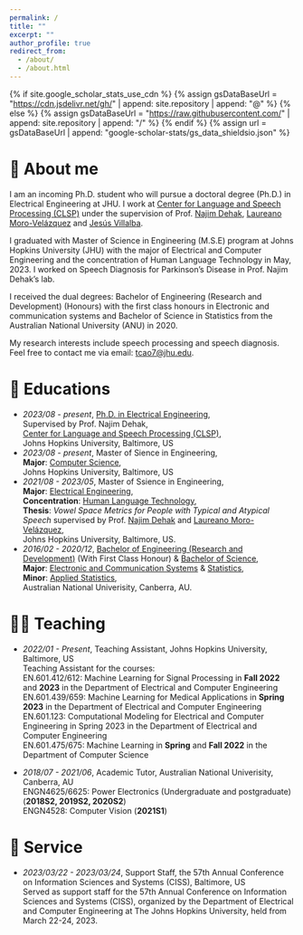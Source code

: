 ```yaml
---
permalink: /
title: ""
excerpt: ""
author_profile: true
redirect_from: 
  - /about/
  - /about.html
---
```


{% if site.google_scholar_stats_use_cdn %}
{% assign gsDataBaseUrl = "https://cdn.jsdelivr.net/gh/" | append: site.repository | append: "@" %}
{% else %}
{% assign gsDataBaseUrl = "https://raw.githubusercontent.com/" | append: site.repository | append: "/" %}
{% endif %}
{% assign url = gsDataBaseUrl | append: "google-scholar-stats/gs_data_shieldsio.json" %}

<span class='anchor' id='about-me'></span>

# 🙋 About me

I am an incoming Ph.D. student who will pursue a doctoral degree (Ph.D.) in Electrical Engineering at JHU. I work at [Center for Language and Speech Processing (CLSP)](https://www.clsp.jhu.edu/) under the supervision of Prof. [Najim Dehak](https://engineering.jhu.edu/faculty/najim-dehak/), [Laureano Moro-Velázquez](https://www.clsp.jhu.edu/faculty/laureano-moro-velazquez/) and [Jesús Villalba](https://www.clsp.jhu.edu/faculty/jesus-villalba/).        

I graduated with Master of Science in Engineering (M.S.E) program at Johns Hopkins University (JHU) with the major of Electrical and Computer Engineering and the concentration of Human Language Technology in May, 2023. I worked on Speech Diagnosis for Parkinson’s Disease in Prof. Najim Dehak’s lab. 

I received the dual degrees: Bachelor of Engineering (Research and Development) (Honours) with the first class honours in Electronic and communication systems and Bachelor of Science in Statistics from the Australian National University (ANU) in 2020.             

My research interests include speech processing and speech diagnosis. Feel free to contact me via email: <a href="mailto:tcao7@jhu.edu">tcao7@jhu.edu</a>.


<!-- # 🔥 News
- *2022.02*: &nbsp;🎉🎉 Lorem ipsum dolor sit amet, consectetur adipiscing elit. Vivamus ornare aliquet ipsum, ac tempus justo dapibus sit amet. 
- *2022.02*: &nbsp;🎉🎉 Lorem ipsum dolor sit amet, consectetur adipiscing elit. Vivamus ornare aliquet ipsum, ac tempus justo dapibus sit amet. 
 -->
<!-- # 📝 Publications 

<div class='paper-box'><div class='paper-box-image'><div><div class="badge">CVPR 2016</div><img src='images/500x300.png' alt="sym" width="100%"></div></div>
<div class='paper-box-text' markdown="1">

[Deep Residual Learning for Image Recognition](https://openaccess.thecvf.com/content_cvpr_2016/papers/He_Deep_Residual_Learning_CVPR_2016_paper.pdf)

**Kaiming He**, Xiangyu Zhang, Shaoqing Ren, Jian Sun

[**Project**](https://scholar.google.com/citations?view_op=view_citation&hl=zh-CN&user=DhtAFkwAAAAJ&citation_for_view=DhtAFkwAAAAJ:ALROH1vI_8AC) <strong><span class='show_paper_citations' data='DhtAFkwAAAAJ:ALROH1vI_8AC'></span></strong>
- Lorem ipsum dolor sit amet, consectetur adipiscing elit. Vivamus ornare aliquet ipsum, ac tempus justo dapibus sit amet. 
</div>
</div>

- [Lorem ipsum dolor sit amet, consectetur adipiscing elit. Vivamus ornare aliquet ipsum, ac tempus justo dapibus sit amet](https://github.com), A, B, C, **CVPR 2020** -->

<!-- # 🎖 Honors and Awards
- *2021.10* Lorem ipsum dolor sit amet, consectetur adipiscing elit. Vivamus ornare aliquet ipsum, ac tempus justo dapibus sit amet. 
- *2021.09* Lorem ipsum dolor sit amet, consectetur adipiscing elit. Vivamus ornare aliquet ipsum, ac tempus justo dapibus sit amet.  -->

# 📖 Educations
- *2023/08 - present*, [Ph.D. in Electrical Engineering](https://engineering.jhu.edu/ece/academics/phd-program/),                            
  Supervised by Prof. Najim Dehak,            
  [Center for Language and Speech Processing (CLSP)](https://www.clsp.jhu.edu/),                         
  Johns Hopkins University, Baltimore, US
- *2023/08 - present*, Master of Sience in Engineering,                           
  **Major**: [Computer Science](https://www.cs.jhu.edu/academic-programs/graduate-studies/mse-programs/),                                          
  Johns Hopkins University, Baltimore, US
- *2021/08 - 2023/05*, Master of Ssience in Engineering,                                    
  **Major**: [Electrical Engineering](https://engineering.jhu.edu/ece/academics/masters-program/),                       
  **Concentration**: [Human Language Technology](https://www.clsp.jhu.edu/human-language-technology-masters/),        
  **Thesis**: _Vowel Space Metrics for People with Typical and Atypical Speech_ supervised by Prof. [Najim Dehak](https://engineering.jhu.edu/faculty/najim-dehak/) and [Laureano Moro-Velázquez](https://www.clsp.jhu.edu/faculty/laureano-moro-velazquez/),                   
  Johns Hopkins University, Baltimore, US. 
- *2016/02 - 2020/12*, [Bachelor of Engineering (Research and Development)](https://programsandcourses.anu.edu.au/2016/program/aenrd) (With First Class Honour) & [Bachelor of Science](https://programsandcourses.anu.edu.au/2016/program/bsc),            
  **Major**: [Electronic and Communication Systems](https://programsandcourses.anu.edu.au/2016/major/ELCO-MAJ) & [Statistics](https://programsandcourses.anu.edu.au/2016/major/STAT-MAJ),        
  **Minor**: [Applied Statistics](https://programsandcourses.anu.edu.au/2016/minor/APST-MIN),            
  Australian National Univerisity, Canberra, AU.   
  
# 🧑‍🏫 Teaching
- *2022/01 - Present*, Teaching Assistant, Johns Hopkins University, Baltimore, US                     
Teaching Assistant for the courses:               
EN.601.412/612: Machine Learning for Signal Processing in **Fall 2022** and **2023** in the Department of Electrical and Computer Engineering                       
EN.601.439/659: Machine Learning for Medical Applications in **Spring 2023** in the Department of Electrical and Computer Engineering                                 
EN.601.123: Computational Modeling for Electrical and Computer Engineering in Spring 2023 in the Department of Electrical and Computer Engineering                               
EN.601.475/675: Machine Learning in **Spring** and **Fall 2022** in the Department of Computer Science                                      

- *2018/07 - 2021/06*, Academic Tutor, Australian National Univerisity, Canberra, AU                            
ENGN4625/6625: Power Electronics (Undergraduate and postgraduate) (**2018S2, 2019S2, 2020S2**)                                  
ENGN4528: Computer Vision (**2021S1**)                             
       
# 💁 Service
- *2023/03/22 - 2023/03/24*, Support Staff, the 57th Annual Conference on Information Sciences and Systems (CISS), Baltimore, US        
Served as support staff for the 57th Annual Conference on Information Sciences and Systems (CISS), organized by the Department of Electrical and Computer Engineering at The Johns Hopkins University, held from March 22-24, 2023.




<!-- # 💬 Invited Talks
- *2021.06*, Lorem ipsum dolor sit amet, consectetur adipiscing elit. Vivamus ornare aliquet ipsum, ac tempus justo dapibus sit amet. 
- *2021.03*, Lorem ipsum dolor sit amet, consectetur adipiscing elit. Vivamus ornare aliquet ipsum, ac tempus justo dapibus sit amet.  \| [\[video\]](https://github.com/) -->

<!-- # 💻 Internships
- *2019.05 - 2020.02*, [Lorem](https://github.com/), China. -->
